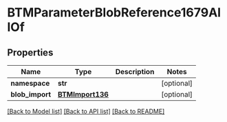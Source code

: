# BTMParameterBlobReference1679AllOf

## Properties
Name | Type | Description | Notes
------------ | ------------- | ------------- | -------------
**namespace** | **str** |  | [optional] 
**blob_import** | [**BTMImport136**](BTMImport136.md) |  | [optional] 

[[Back to Model list]](../README.md#documentation-for-models) [[Back to API list]](../README.md#documentation-for-api-endpoints) [[Back to README]](../README.md)


